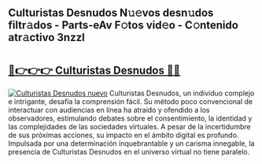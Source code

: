 ## Culturistas Desnudos N𝚞𝚎vos desn𝚞dos filtr𝚊dos - Parts-eAv F𝚘tos vid𝚎o - C𝚘ntenido atr𝚊ctivo 3nzzl

# <h2><a href="http://mbczyu.tromn.icu/?c=Culturistas+Desnudos">🔗👉👉👉 Culturistas Desnudos 🔗🔗</a></h2>

[![Culturistas Desnudos nuevo](https://i.imgur.com/pEAQMta.gif)](http://mbczyu.tromn.icu/?c=Culturistas+Desnudos)
Culturistas Desnudos, un individuo complejo e intrigante, desafía la comprensión fácil. Su método poco convencional de interactuar con audiencias en línea ha atraído y ofendido a los observadores, estimulando debates sobre el consentimiento, la identidad y las complejidades de las sociedades virtuales. A pesar de la incertidumbre de sus próximas acciones, su impacto en el ámbito digital es profundo. Impulsada por una determinación inquebrantable y un carisma innegable, la presencia de Culturistas Desnudos en el universo virtual no tiene paralelo.
